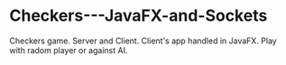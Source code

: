 # Checkers---JavaFX-and-Sockets
Checkers game. Server and Client. Client's app handled in JavaFX. Play with radom player or against AI.

